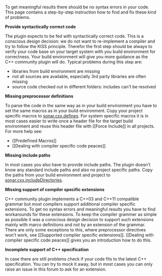 To get meaningful results there should be no syntax errors in your code. This page contains a step-by-step instruction how to find and fix these kind of problems.

**Provide syntactically correct code**

The plugin expects to be fed with syntactically correct code. This is a conscious design decision: we do not want to re-implement a compiler and try to follow the KISS principle. Therefor the first step should be always to verify your code base on your target system with you build environment for correctness. Your build environment will give you more guidance as the C++ community plugin will do. Typical problems during 
this step are:
* libraries from build environment are missing
* not all sources are available, especially 3rd party libraries are often missing
* source code checked out in different folders: includes can't be resolved

**Missing preprocessor definitions**

To parse the code in the same way as in your build environment you have to set the same macros as in your build environment. Copy your project specific macros to [sonar.cxx.defines](https://github.com/wenns/sonar-cxx/wiki/Supported-configuration-properties). For system specific macros it is in most cases easier to write once a header file for the target build environment and reuse this header file with [[Force Include]] in all projects. For more help see:
* [[Predefined Macros]]
* [[Dealing with compiler specific code peaces]]

**Missing include paths**

In most cases you also have to provide include paths. The plugin doesn't know any standard include paths and also no project specific paths. Copy the paths from your build environment and project to [sonar.cxx.includeDirectories](https://github.com/wenns/sonar-cxx/wiki/Supported-configuration-properties).

**Missing support of compiler specific extensions**

C++ community plugin implements a C++03 and C++11 compatible grammar but most compilers support additional compiler specific extensions. To get no syntax errors and meaningful results you have to find workarounds for these extensions. To keep the compiler grammer as simple as possible it was a conscious design decision to support such extensions mainly with marco definitions and not by an extension of the grammar. There are only some exceptions to this, where preprocessor directives won't work, see [[Supported compiler specific extensions]]. [[Dealing with compiler specific code peaces]] gives you an introduction how to do this.

**Incomplete support of C++ specification**

In case there are still problems check if your code fits to the latest C++ specification. You can try to mock it away, but in most cases you can only raise an issue in this forum to ask for an extension.
